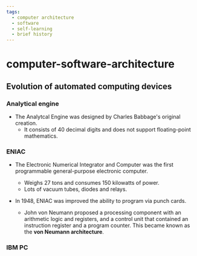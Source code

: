 ```yaml
---
tags:
  - computer architecture
  - software
  - self-learning
  - brief history
---
```


# computer-software-architecture

## Evolution of automated computing devices


### Analytical engine

- The Analytcal Engine was designed by Charles Babbage's original creation.
  - It consists of 40 decimal digits and does not support floating-point
    mathematics.

### ENIAC

- The Electronic Numerical Integrator and Computer was the first programmable
  general-purpose electronic computer.
  - Weighs 27 tons and consumes 150 kilowatts of power.
  - Lots of vacuum tubes, diodes and relays.

- In 1948, ENIAC was improved the ability to program via punch cards.
  - John von Neumann proposed a processing component with an arithmetic logic
    and registers, and a control unit that contained an instruction register
    and a program counter. This became known as the **von Neumann architecture**.

### IBM PC



